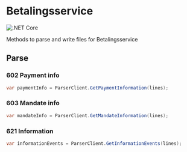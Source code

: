 # Betalingsservice

![.NET Core](https://github.com/pajzo/Betalingsservice/workflows/.NET%20Core/badge.svg?branch=master)

Methods to parse and write files for Betalingsservice

## Parse

### 602 Payment info
```csharp
var paymentInfo = ParserClient.GetPaymentInformation(lines);
```

### 603 Mandate info
```csharp
var mandateInfo = ParserClient.GetMandateInformation(lines);
```

### 621 Information
```csharp
var informationEvents = ParserClient.GetInformationEvents(lines);
```

